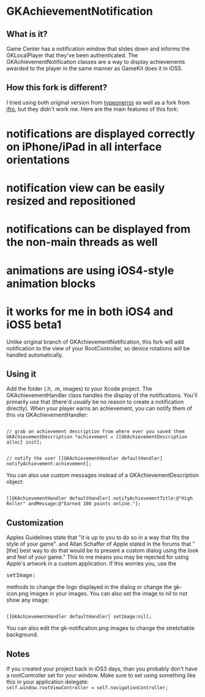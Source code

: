 GKAchievementNotification
=========================

What is it?
-----------

Game Center has a notification window that slides down and informs the GKLocalPlayer that they've been authenticated. The GKAchievementNotification classes are a way to display achievements awarded to the player in the same manner as GameKit does it in iOS5.

How this fork is different?
--------
I tried using both original version from [typeonerror](https://github.com/typeoneerror/GKAchievementNotification) as well as a fork from [jfro](https://github.com/jfro/BCAchievementNotification), but they didn't work me. 
Here are the main features of this fork:
# notifications are displayed correctly on iPhone/iPad in all interface orientations
# notification view can be easily resized and repositioned
# notifications can be displayed from the non-main threads as well
# animations are using iOS4-style animation blocks
# it works for me in both iOS4 and iOS5 beta1

Unlike original branch of GKAchievementNotification, this fork will add notification to the view of your RootController, so device rotations will be handled automatically.

Using it
--------

Add the folder (.h, .m, images) to your Xcode project. The GKAchievementHandler class handles the display of the notifications. You'll primarily use that (there'd usually be no reason to create a notification directly). When your player earns an achievement, you can notify them of this via GKAchievementHandler:

<code>
// grab an achievement description from where ever you saved them
GKAchievementDescription *achievement = [[GKAchievementDescription alloc] init];

// notify the user
[[GKAchievementHandler defaultHandler] notifyAchievement:achievement];
</code>

You can also use custom messages instead of a GKAchievementDescription object:

<code>
[[GKAchievementHandler defaultHandler] notifyAchievementTitle:@"High Roller" andMessage:@"Earned 100 points online."];
</code>

Customization
-------------

Apples Guidelines state that "it is up to you to do so in a way that fits the style of your game".  and Allan Schaffer of Apple stated in the forums that "[the] best way to do that would be to present a custom dialog using the look and feel of *your* game." This to me means you may be rejected for using Apple's artwork in a custom application. If this worries you, use the <pre>setImage:</pre> methods to change the logo displayed in the dialog or change the gk-icon.png images in your images. You can also set the image to nil to not show any image:

<code>
[[GKAchievementHandler defaultHandler] setImage:nil];
</code>

You can also edit the gk-notification.png images to change the stretchable background.

Notes
--------
If you created your project back in iOS3 days, than you probably don't have a rootController set for your window. Make sure to set using something like this in your application delegate:
<code>
	self.window.rootViewController = self.navigationController;	
</code>